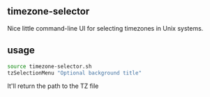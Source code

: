 ## timezone-selector

Nice little command-line UI for selecting timezones in Unix systems.


## usage

```bash
source timezone-selector.sh
tzSelectionMenu "Optional background title"
```

It'll return the path to the TZ file
